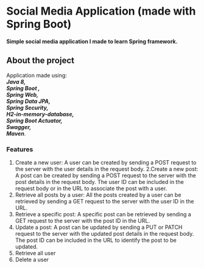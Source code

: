 
# Social Media Application (made with Spring Boot)
#### Simple social media application I made to learn Spring framework.


## About the project
Application made using:\
 <i><b>Java 8,\
  Spring Boot ,\
   Spring Web,\
    Spring Data JPA,\
     Spring Security,\
      H2-in-memory-database,\
  Spring Boot Actuator,\
  Swagger,\
        Maven</b></i>.
        
### Features
1. Create a new user: A user can be created by sending a POST request to the server with the user details in the request body.
2.Create a new post: A post can be created by sending a POST request to the server with the post details in the request body. The user ID can be included in the request body or in the URL to associate the post with a user.
3. Retrieve all posts by a user: All the posts created by a user can be retrieved by sending a GET request to the server with the user ID in the URL.
4. Retrieve a specific post: A specific post can be retrieved by sending a GET request to the server with the post ID in the URL.
5. Update a post: A post can be updated by sending a PUT or PATCH request to the server with the updated post details in the request body. The post ID can be included in the URL to identify the post to be updated.
6. Retrieve all user
7. Delete a user



